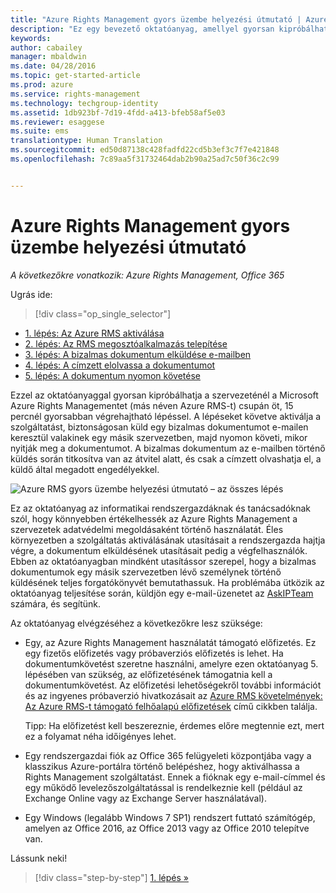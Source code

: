 ```yaml
---
title: "Azure Rights Management gyors üzembe helyezési útmutató | Azure RMS"
description: "Ez egy bevezető oktatóanyag, amellyel gyorsan kipróbálhatja a szervezeténél a Microsoft Azure Rights Managementet csupán öt, 15 percnél gyorsabban végrehajtható lépéssel."
keywords: 
author: cabailey
manager: mbaldwin
ms.date: 04/28/2016
ms.topic: get-started-article
ms.prod: azure
ms.service: rights-management
ms.technology: techgroup-identity
ms.assetid: 1db923bf-7d19-4fdd-a413-bfeb58af5e03
ms.reviewer: esaggese
ms.suite: ems
translationtype: Human Translation
ms.sourcegitcommit: ed50d87138c428fadfd22cd5b3ef3c7f7e421848
ms.openlocfilehash: 7c89aa5f31732464dab2b90a25ad7c50f36c2c99


---
```


# Azure Rights Management gyors üzembe helyezési útmutató

*A következőkre vonatkozik: Azure Rights Management, Office 365*

Ugrás ide: 
> [!div class="op_single_selector"]
- [1. lépés: Az Azure RMS aktiválása](tutorial-step1.md)
- [2. lépés: Az RMS megosztóalkalmazás telepítése](tutorial-step2.md)
- [3. lépés: A bizalmas dokumentum elküldése e-mailben](tutorial-step3.md)
- [4. lépés: A címzett elolvassa a dokumentumot](tutorial-step4.md)
- [5. lépés: A dokumentum nyomon követése](tutorial-step5.md)

Ezzel az oktatóanyaggal gyorsan kipróbálhatja a szervezeténél a Microsoft Azure Rights Managementet (más néven Azure RMS-t) csupán öt, 15 percnél gyorsabban végrehajtható lépéssel. A lépéseket követve aktiválja a szolgáltatást, biztonságosan küld egy bizalmas dokumentumot e-mailen keresztül valakinek egy másik szervezetben, majd nyomon követi, mikor nyitják meg a dokumentumot. A bizalmas dokumentum az e-mailben történő küldés során titkosítva van az átvitel alatt, és csak a címzett olvashatja el, a küldő által megadott engedélyekkel.

![Azure RMS gyors üzembe helyezési útmutató – az összes lépés](../media/AzRMS_QuickStartStepsAll.PNG)

Ez az oktatóanyag az informatikai rendszergazdáknak és tanácsadóknak szól, hogy könnyebben értékelhessék az Azure Rights Management a szervezetek adatvédelmi megoldásaként történő használatát. Éles környezetben a szolgáltatás aktiválásának utasításait a rendszergazda hajtja végre, a dokumentum elküldésének utasításait pedig a végfelhasználók. Ebben az oktatóanyagban mindként utasítássor szerepel, hogy a bizalmas dokumentumok egy másik szervezetben lévő személynek történő küldésének teljes forgatókönyvét bemutathassuk. Ha problémába ütközik az oktatóanyag teljesítése során, küldjön egy e-mail-üzenetet az [AskIPTeam](mailto:askipteam@microsoft.com?subject=Having%20problems%20with%20the%20Quick%20Start%20tutorial) számára, és segítünk.

Az oktatóanyag elvégzéséhez a következőkre lesz szüksége:

-   Egy, az Azure Rights Management használatát támogató előfizetés. Ez egy fizetős előfizetés vagy próbaverziós előfizetés is lehet. Ha dokumentumkövetést szeretne használni, amelyre ezen oktatóanyag 5. lépésében van szükség, az előfizetésének támogatnia kell a dokumentumkövetést. Az előfizetési lehetőségekről további információt és az ingyenes próbaverzió hivatkozásait az [Azure RMS követelmények: Az Azure RMS-t támogató felhőalapú előfizetések](requirements-subscriptions.md) című cikkben találja.

    Tipp: Ha előfizetést kell beszereznie, érdemes előre megtennie ezt, mert ez a folyamat néha időigényes lehet.

-   Egy rendszergazdai fiók az Office 365 felügyeleti központjába vagy a klasszikus Azure-portálra történő belépéshez, hogy aktiválhassa a Rights Management szolgáltatást. Ennek a fióknak egy e-mail-címmel és egy működő levelezőszolgáltatással is rendelkeznie kell (például az Exchange Online vagy az Exchange Server használatával).

-   Egy Windows (legalább Windows 7 SP1) rendszert futtató számítógép, amelyen az Office 2016, az Office 2013 vagy az Office 2010 telepítve van.

Lássunk neki!

>[!div class="step-by-step"]
[1. lépés »](tutorial-step1.md)






<!--HONumber=Jun16_HO4-->


